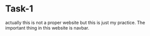 # Task-1
actually this is not a proper website but this is just my practice. The important thing in this website is navbar.
